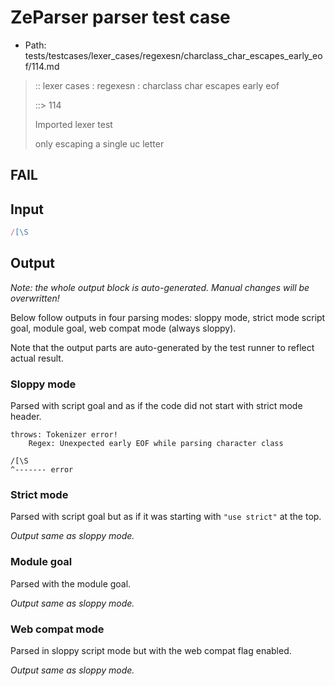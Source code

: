 # ZeParser parser test case

- Path: tests/testcases/lexer_cases/regexesn/charclass_char_escapes_early_eof/114.md

> :: lexer cases : regexesn : charclass char escapes early eof
>
> ::> 114
>
> Imported lexer test
>
> only escaping a single uc letter

## FAIL

## Input

`````js
/[\S
`````

## Output

_Note: the whole output block is auto-generated. Manual changes will be overwritten!_

Below follow outputs in four parsing modes: sloppy mode, strict mode script goal, module goal, web compat mode (always sloppy).

Note that the output parts are auto-generated by the test runner to reflect actual result.

### Sloppy mode

Parsed with script goal and as if the code did not start with strict mode header.

`````
throws: Tokenizer error!
    Regex: Unexpected early EOF while parsing character class

/[\S
^------- error
`````

### Strict mode

Parsed with script goal but as if it was starting with `"use strict"` at the top.

_Output same as sloppy mode._

### Module goal

Parsed with the module goal.

_Output same as sloppy mode._

### Web compat mode

Parsed in sloppy script mode but with the web compat flag enabled.

_Output same as sloppy mode._
